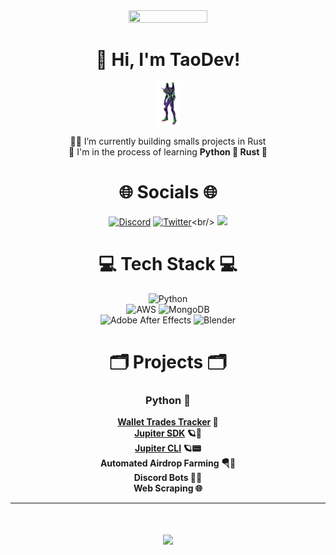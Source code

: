 <div align="center">
    <img src="https://github.com/0xTaoDev/0xTaoDev/blob/main/banner_2.gif?raw=true" width="50%" height="50%">
</div>

<div align="center">

# 👋 Hi, I'm TaoDev!
<img src="https://github.com/0xTaoDev/0xTaoDev/blob/main/eva01_standing.gif?raw=true" width="7.5%" height="7.5%">

</div>

<div align="center">

👷🏻 I’m currently building smalls projects in Rust
<br>
🌱 I'm in the process of learning **Python 🐍 Rust 🦀**

</div>

# <div align="center">🌐 Socials 🌐</div>
<div align="center">
  
[![Discord](https://img.shields.io/badge/Discord-%237289DA.svg?logo=discord&logoColor=white)](https://discord.gg/QxwPGcXDp7) [![Twitter](https://img.shields.io/badge/Twitter-%231DA1F2.svg?logo=Twitter&logoColor=white)](https://twitter.com/_TaoDev_)<br/>
[![](https://visitcount.itsvg.in/api?id=0xTaoDev&icon=0&color=9)](https://visitcount.itsvg.in)

</div>

# <div align="center">💻 Tech Stack 💻</div>
<div align="center">
  
![Python](https://img.shields.io/badge/python-3670A0?style=for-the-badge&logo=python&logoColor=ffdd54)
<br>
![AWS](https://img.shields.io/badge/AWS-%23FF9900.svg?style=for-the-badge&logo=amazon-aws&logoColor=white)
![MongoDB](https://img.shields.io/badge/MongoDB-%234ea94b.svg?style=for-the-badge&logo=mongodb&logoColor=white)
<br>
![Adobe After Effects](https://img.shields.io/badge/Adobe%20After%20Effects-9999FF.svg?style=for-the-badge&logo=Adobe%20After%20Effects&logoColor=white)
![Blender](https://img.shields.io/badge/blender-%23F5792A.svg?style=for-the-badge&logo=blender&logoColor=white)

</div>

# <div align="center">🗂️ Projects 🗂️</div>
<div align="center">
  
### Python 🐍
**[Wallet Trades Tracker](https://github.com/0xTaoDev/Wallet-Trades-Tracker) 🔎**<br>
**[Jupiter SDK](https://github.com/0xTaoDev/jupiter-python-sdk) 🪐🧰**<br>
**[Jupiter CLI](https://github.com/0xTaoDev/jupiter-python-cli) 🪐📟**<br>
**Automated Airdrop Farming 🪂🤖**<br>
**Discord Bots 👾🤖**<br>
**Web Scraping 🌐**

</div>

---

# <div align="center">![](https://github-readme-streak-stats.herokuapp.com?user=0xtaodev&theme=highcontrast&hide_border=true)</div>
